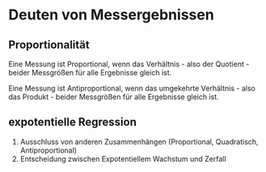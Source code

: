 # Deuten von Messergebnissen

## Proportionalität

Eine Messung ist Proportional, wenn das Verhältnis - also der Quotient - beider Messgrößen für alle Ergebnisse gleich ist.

Eine Messung ist Antiproportional, wenn das umgekehrte Verhältnis - also das Produkt - beider Messgrößen für alle Ergebnisse gleich ist.

## expotentielle Regression

1. Ausschluss von anderen Zusammenhängen (Proportional, Quadratisch, Antiproportional)
2. Entscheidung zwischen Expotentiellem Wachstum und Zerfall
